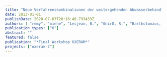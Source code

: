 ```yaml
---
title: "Neue Verfahrenskombinationen der weitergehenden Abwasserbehandlung – Darstellung von Aufwand und Nutzen mit Methoden der Ökobilanzierung"
date: 2013-01-01
publishDate: 2020-07-03T20:16:40.793433Z
authors: [ "remy", "miehe", "Lesjean, B.", "Gnirß, R.", "Bartholomäus, C.", "Draht, K." ]
publication_types: ["0"]
abstract: ""
featured: false
publication: "*Final Workshop OXERAM*"
projects: ["oxeram-2"]
---
```


